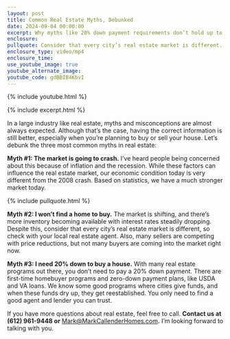 ```yaml
---
layout: post
title: Common Real Estate Myths, Debunked
date: 2024-09-04 00:00:00
excerpt: Why myths like 20% down payment requirements don’t hold up to scrutiny.
enclosure:
pullquote: Consider that every city’s real estate market is different.
enclosure_type: video/mp4
enclosure_time:
use_youtube_image: true
youtube_alternate_image:
youtube_code: gdBBIB4KbvI
---
```

{% include youtube.html %}

{% include excerpt.html %}

In a large industry like real estate, myths and misconceptions are almost always expected. Although that’s the case, having the correct information is still better, especially when you’re planning to buy or sell your house. Let’s debunk the three most common myths in real estate:

**Myth \#1: The market is going to crash.** I’ve heard people being concerned about this because of inflation and the recession. While these factors can influence the real estate market, our economic condition today is very different from the 2008 crash. Based on statistics, we have a much stronger market today.

{% include pullquote.html %}

**Myth \#2: I won’t find a home to buy.** The market is shifting, and there’s more inventory becoming available with interest rates steadily dropping. Despite this, consider that every city’s real estate market is different, so check with your local real estate agent. Also, many sellers are competing with price reductions, but not many buyers are coming into the market right now.

**Myth \#3: I need 20% down to buy a house.** With many real estate programs out there, you don’t need to pay a 20% down payment. There are first-time homebuyer programs and zero-down payment plans, like USDA and VA loans. We know some good programs where cities give funds, and when these funds dry up, they get reestablished. You only need to find a good agent and lender you can trust.

If you have more questions about real estate, feel free to call. **Contact us at (612) 961-9448 or** [Mark@MarkCallenderHomes.com](mailto:Mark@MarkCallenderHomes.com)**.** I’m looking forward to talking with you.
